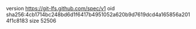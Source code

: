 version https://git-lfs.github.com/spec/v1
oid sha256:4cb1714bc248bd6d1f6417b4951052a620b9d7619dcd4a165856a2014f1c8183
size 52506
